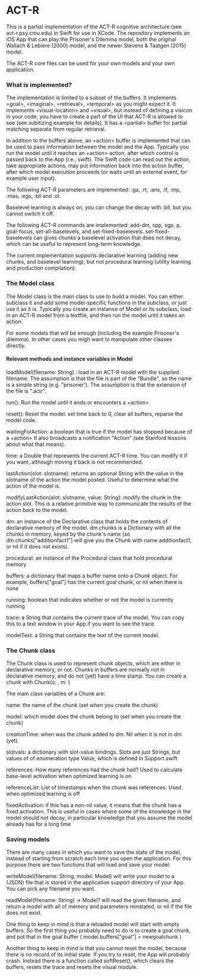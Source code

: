 # ACT-R

This is a partial implementation of the ACT-R cognitive architecture (see act-r.psy.cmu.edu) in Swift for use in XCode.
The repository implements an iOS App that can play the Prisoner's Dilemma model, both the original Wallach & Lebiere (2000)
model, and the newer Stevens & Taatgen (2015) model.

The ACT-R core files can be used for your own models and your own application.

<h3>What is implemented?</h3>
The implementation is limited to a subset of the buffers. It implements =goal>, =imaginal>, =retrieval>, =temporal> as you might expect it. It implements =visual-location> and =visual>, but instead of defining a visicon in your code, you have to create a part of the UI that ACT-R is allowed to see (see subitizing example for details). It has a =partial> buffer for partial matching separate from regular retrieval.

In addition to the buffers above, an =action> buffer is implemented that can be used to pass information between the model and the App. Typically you run the model until it reaches an +action> action, after which control is passed back to the App (i.e., swift). The Swift code can read out the action, take appropriate actions, may put information back into the action buffer, after which model execution proceeds (or waits until an external event, for example user input).

The following ACT-R parameters are implemented: :ga, :rt, :ans,  :lf, :mp, :mas, :egs, :bll and :ol.

Baselevel learning is always on, you can change the decay with :bll, but you cannot switch it off. 

The following ACT-R commands are implemented: add-dm, spp, sgp, p, goal-focus, set-all-baselevels, and set-fixed-baselevels. set-fixed-baselevels can gives chunks a baselevel activation that does not decay, which can be useful to represent long-term knowledge.

The current implementation supports declarative learning (adding new chunks, and baselevel learning), but not procedural learning (utility learning and production compilation).

<h3>The Model class</h3>
The Model class is the main class to use to build a model. You can either subclass it and add some model-specific functions in the subclass, or just use it as it is. Typically you create an instance of Model or its subclass, load in an ACT-R model from a textfile, and then run the model until it takes an action.

For some models that will be enough (including the example Prisoner's dilemma). In other cases you migh want to manipulate other classes directly.

<h4> Relevant methods and instance variables in Model </h4>

loadModel(filename: String) : load in an ACT-R model with the supplied filename. The assumption is that the file is part of the "Bundle", so the name is a simple string (e.g. "prisoner'). The assumption is that the extension of the file is ".actr".

run(): Run the model until it ends or encounters a +action> 

reset(): Reset the model: set time back to 0, clear all buffers, reparse the model code.

waitingForAction: a boolean that is true if the model has stopped because of a +action> It also broadcasts a notification "Action" (see Stanford lessons about what that means).

time: a Double that represents the current ACT-R time. You can modify it if you want, although moving it back is not recommended.

lastAction(slot: slotname): returns an optional String with the value in the slotname of the action the model posted. Useful to determine what the action of the model is.

modifyLastAction(slot: slotname, value: String): modify the chunk in the action slot. This is a relative primitive way to communicate the results of the action back to the model. 

dm: an instance of the Declarative class that holds the contents of declarative memory of the model. dm.chunks is a Dictionary with all the chunks in memory, keyed by the chunk's name (so dm.chunks["additionfact1"] will give you the Chunk with name additionfact1, or nil if it does not exists).

procedural: an instance of the Procedural class that hold procedural memory

buffers: a dictionary that maps a buffer name onto a Chunk object. For example, buffers["goal"] has the current goal chunk, or nil when there is none

running: boolean that indicates whether or not the model is currently running

trace: a String that contains the current trace of the model. You can copy this to a text window in your App if you want to see the trace

modelText: a String that contains the text of the current model.

<h3>The Chunk class</h3>
The Chunk class is used to represent chunk objects, which are either  in declarative memory, or not. Chunks in buffers are normally not in declarative memory, and do not (yet) have a time stamp. You can create a chunk with Chunk(s: <chunk-name>, m: <model-class>)

The main class variables of a Chunk are:

name: the name of the chunk (set when you create the chunk)

model: which model does the chunk belong to (set when you create the chunk)

creationTime: when was the chunk added to dm. Nil when it is not in dm (yet).

slotvals: a dictionary with slot-value bindings. Slots are just Strings, but values of of enumeration type Value, which is defined in Support.swift

references: How many references had the chunk had? Used to calculate base-level activation when optimized learning is on

referenceList: List of timestamps when the chunk was references. Used when optimized learning is off

fixedActivation: if this has a non-nil value, it means that the chunk has a fixed activation. This is useful in cases where some of the knowledge in the model should not decay, in particular knowledge that you assume the model already has for a long time

<h3>Saving models</h3>
There are many cases in which you want to save the state of the model, instead of starting from scratch each time you open the application. For this purpose there are two functions that will load and save your model.

<p><p>
writeModel(filename: String, model: Model) will write your model to a (JSON) file that is stored in the application support directory of your App. You can pick any filename you want.

readModel(filename: String) -> Model? will read the given filename, and return a model with all of memory and parameters reinstated, or nil if the file does not exist.

One thing to keep in mind is that a reloaded model will start with empty buffers. So the first thing you probably need to do is to create a goal chunk, and put that in the goal buffer ( model.buffers["goal"] = newgoalchunk )

Another thing to keep in mind is that you cannot reset the model, because there is no record of its initial state. If you try to reset, the App will probably crash. Instead there is a function called softReset(), which clears the buffers, resets the trace and resets the visual module.
